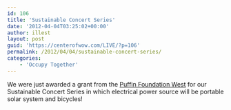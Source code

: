 ```yaml
---
id: 106
title: 'Sustainable Concert Series'
date: '2012-04-04T03:25:02+00:00'
author: illest
layout: post
guid: 'https://centerofwow.com/LIVE/?p=106'
permalink: /2012/04/04/sustainable-concert-series/
categories:
    - 'Occupy Together'
---
```


We were just awarded a grant from the [Puffin Foundation West](http://puffinwest.org "Puffin Foundation West") for our Sustainable Concert Series in which electrical power source will be portable solar system and bicycles!